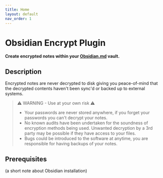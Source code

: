 ```yaml
---
title: Home
layout: default
nav_order: 1
---
```


# Obsidian Encrypt Plugin

**Create encrypted notes within your [Obsidian.md](https://obsidian.md/) vault.**

## Description

Encrypted notes are never decrypted to disk giving you peace-of-mind that the decrypted contents haven't been sync'd or backed up to external systems.

> ⚠️ WARNING - Use at your own risk ⚠️
> - Your passwords are never stored anywhere, if you forget your passwords you can't decrypt your notes.
> - No known audits have been undertaken for the soundness of encryption methods being used.  Unwanted decryption by a 3rd party may be possible if they have access to your files.
> - Bugs could be introduced to the software at anytime, you are responsible for having backups of your notes.

## Prerequisites 

(a short note about Obsidian installation)